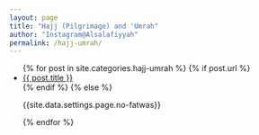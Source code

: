 ```yaml
---
layout: page
title: "Hajj (Pilgrimage) and 'Umrah"
author: "Instagram@Alsalafiyyah"
permalink: /hajj-umrah/
---
```


<article class="post">
<ul class="posts">
  {% for post in site.categories.hajj-umrah %}
    {% if post.url %}
    <li><a href="{{ post.url }}">{{ post.title }}</a>
    </li>
    {% endif %}
    {% else %}
    <p>{{site.data.settings.page.no-fatwas}}</p>
  {% endfor %}
</ul>
</article>
